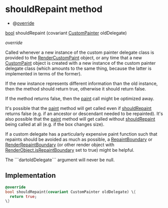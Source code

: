 


# shouldRepaint method







- @[override](https://api.flutter.dev/flutter/dart-core/override-constant.html)

[bool](https://api.flutter.dev/flutter/dart-core/bool-class.html) shouldRepaint
(covariant [CustomPainter](https://api.flutter.dev/flutter/rendering/CustomPainter-class.html) oldDelegate)

_<span class="feature">override</span>_



<p>Called whenever a new instance of the custom painter delegate class is
provided to the <a href="https://api.flutter.dev/flutter/rendering/RenderCustomPaint-class.html">RenderCustomPaint</a> object, or any time that a new
<a href="https://api.flutter.dev/flutter/widgets/CustomPaint-class.html">CustomPaint</a> object is created with a new instance of the custom painter
delegate class (which amounts to the same thing, because the latter is
implemented in terms of the former).</p>
<p>If the new instance represents different information than the old
instance, then the method should return true, otherwise it should return
false.</p>
<p>If the method returns false, then the <a href="../../custom_painters_telegram_logo/TelegramLogo/paint.md">paint</a> call might be optimized
away.</p>
<p>It's possible that the <a href="../../custom_painters_telegram_logo/TelegramLogo/paint.md">paint</a> method will get called even if
<a href="../../custom_painters_telegram_logo/TelegramLogo/shouldRepaint.md">shouldRepaint</a> returns false (e.g. if an ancestor or descendant needed to
be repainted). It's also possible that the <a href="../../custom_painters_telegram_logo/TelegramLogo/paint.md">paint</a> method will get called
without <a href="../../custom_painters_telegram_logo/TelegramLogo/shouldRepaint.md">shouldRepaint</a> being called at all (e.g. if the box changes
size).</p>
<p>If a custom delegate has a particularly expensive paint function such that
repaints should be avoided as much as possible, a <a href="https://api.flutter.dev/flutter/widgets/RepaintBoundary-class.html">RepaintBoundary</a> or
<a href="https://api.flutter.dev/flutter/rendering/RenderRepaintBoundary-class.html">RenderRepaintBoundary</a> (or other render object with
<a href="https://api.flutter.dev/flutter/rendering/RenderObject/isRepaintBoundary.html">RenderObject.isRepaintBoundary</a> set to true) might be helpful.</p>
<p>The ```dartoldDelegate``` argument will never be null.</p>



## Implementation

```dart
@override
bool shouldRepaint(covariant CustomPainter oldDelegate) \{
  return true;
\}
```







